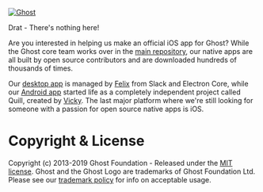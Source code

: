 <a href="https://github.com/TryGhost/Ghost"><img src="https://cloud.githubusercontent.com/assets/120485/18661790/cf942eda-7f17-11e6-9eb6-9c65bfc2abd8.png" alt="Ghost" /></a>

Drat - There's nothing here!

Are you interested in helping us make an official iOS app for Ghost? While the Ghost core team works over in the [main repository](https://github.com/tryghost/ghost), our native apps are all built by open source contributors and are downloaded hundreds of thousands of times. 

Our [desktop app](https://github.com/tryghost/ghost-desktop) is managed by [Felix](https://github.com/felixrieseberg) from Slack and Electron Core, while our [Android app](https://github.com/tryghost/ghost-android) started life as a completely independent project called Quill, created by [Vicky](https://github.com/vickychijwani). The last major platform where we're still looking for someone with a passion for open source native apps is iOS.

# Copyright & License

Copyright (c) 2013-2019 Ghost Foundation - Released under the [MIT license](LICENSE). Ghost and the Ghost Logo are trademarks of Ghost Foundation Ltd. Please see our [trademark policy](https://ghost.org/trademark/) for info on acceptable usage.

